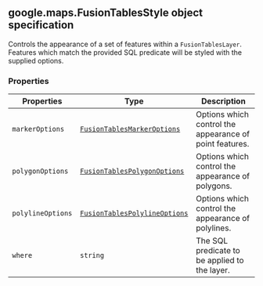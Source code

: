 <h2 id="FusionTablesStyle">
google.maps.FusionTablesStyle
object specification
</h2><p>Controls the appearance of a set of features within a <code>FusionTablesLayer</code>. Features which match the provided SQL predicate will be styled with the supplied options.</p><h3 id="devsite_header_182">Properties</h3><table summary="object FusionTablesStyle - Properties" width="100%">
<thead>
<tr><th>Properties</th>
<th>Type</th>
<th>Description</th>
</tr></thead>
<tbody>
<tr>
<td><code>markerOptions</code></td>
<td><code><a href="https://github.com/amenadiel/google-maps-documentation/blob/master/docs/google.maps.FusionTablesMarkerOptions.md">FusionTablesMarkerOptions</a></code></td>
<td>Options which control the appearance of point features.</td>
</tr>
<tr>
<td><code>polygonOptions</code></td>
<td><code><a href="https://github.com/amenadiel/google-maps-documentation/blob/master/docs/google.maps.FusionTablesPolygonOptions.md">FusionTablesPolygonOptions</a></code></td>
<td>Options which control the appearance of polygons.</td>
</tr>
<tr>
<td><code>polylineOptions</code></td>
<td><code><a href="https://github.com/amenadiel/google-maps-documentation/blob/master/docs/google.maps.FusionTablesPolylineOptions.md">FusionTablesPolylineOptions</a></code></td>
<td>Options which control the appearance of polylines.</td>
</tr>
<tr>
<td><code>where</code></td>
<td><code>string</code></td>
<td>The SQL predicate to be applied to the layer.</td>
</tr>
</tbody>
</table>